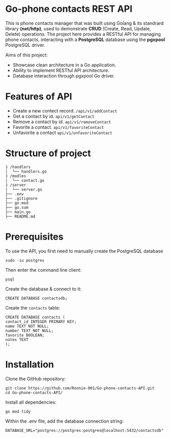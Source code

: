 # Go-phone contacts REST API
This is phone contacts manager that was built using Golang & its standrard library **(net/http)**, used to demonstrate **CRUD** (Create, Read, Update, Delete) operations. The project here provides a RESTful API for managing phone contacts, interacting with a **PostgreSQL** database using the **pgxpool** PostgreSQL driver. 

Aims of this project:
- Showcase clean architecture in a Go application.
- Ability to implement RESTful API architecture.
- Database interaction through pgxpool Go driver.

# Features of API
- Create a new contect record. `/api/v1/addContact`
- Get a contact by id. `api/v1/getContact`
- Remove a contact by id. `api/v1/removeContact`
- Favorite a contact. `api/v1/favoriteContact`
- Unfavorite a contact `api/v1/unfavoriteContact`

 # Structure of project
```
├ /handlers
|  └── handlers.go
├ /modles
|  └── contact.go
├ /server
|  └── server.go
├── .env
├── .gitignore
├── go.mod
├── go.sum
├── main.go
├── README.md
```

# Prerequisites
To use the API, you first need to manually create the PostgreSQL database
```
sudo -iu postgres
```
Then enter the command line client:
```
psql
```
Create the database & connect to it:
```
CREATE DATABASE contactsdb;
```
Create the `contacts` table:
```
CREATE DATABASE contacts (
contact_id INTEGER PRIMARY KEY;
name TEXT NOT NULL;
number TEXT NOT NULL;
favorite BOOLEAN;
notes TEXT
);
```
# Installation
Clone the GitHub repository:
```
git clone https://github.com/Ronnie-001/Go-phone-contacts-API.git
cd Go-phone-contacts-API/
```
Install all dependencies:
```
go mod tidy
```
Within the .env file, add the database connection string:
```
DATABASE_URL="postgres://postgres:postgres@localhost:5432/contactsdb"
```

